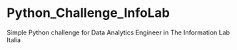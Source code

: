 # Python_Challenge_InfoLab
Simple Python challenge for Data Analytics Engineer in The Information Lab Italia
